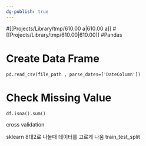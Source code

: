 ```yaml
---
dg-publish: true
---
```


#[[Projects/Library/tmp/610.00 a\|610.00 a]] #[[Projects/Library/tmp/610.00\|610.00]] #Pandas 



# Create Data Frame



`pd.read_csv(file_path , parse_dates=['DateColumn'])`


# Check Missing Value
`df.isna().sum()`




cross validation

sklearn
8대2로 나눌때 데이터를 고르게 나움
train_test_split 